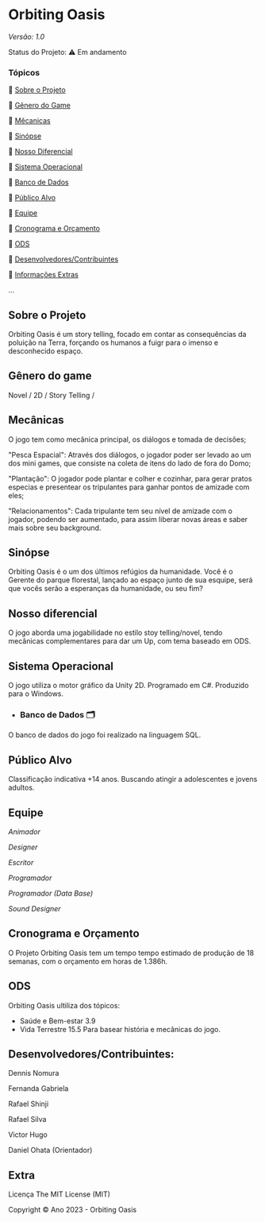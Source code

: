 # Orbiting Oasis


*Versão: 1.0*


Status do Projeto: ⚠️ Em andamento


### Tópicos


🔹 [Sobre o Projeto](https://github.com/GatoEstunado/Orbiting-Oasis#sobre-o-projeto)

🔹 [Gênero do Game](https://github.com/GatoEstunado/Orbiting-Oasis#gênero-do-game)

🔹 [Mêcanicas](https://github.com/GatoEstunado/Orbiting-Oasis#mec%C3%A2nicas)

🔹 [Sinópse](https://github.com/GatoEstunado/Orbiting-Oasis#sinópse)

🔹 [Nosso Diferencial](https://github.com/GatoEstunado/Orbiting-Oasis#nosso-diferencial)

🔹 [Sistema Operacional](https://github.com/GatoEstunado/Orbiting-Oasis#sistema-operacional)

🔹 [Banco de Dados](https://github.com/GatoEstunado/Orbiting-Oasis#banco-de-dados-%EF%B8%8F)

🔹 [Público Alvo](https://github.com/GatoEstunado/Orbiting-Oasis#p%C3%BAblico-alvo)

🔹 [Equipe](https://github.com/GatoEstunado/Orbiting-Oasis#equipe)

🔹 [Cronograma e Orçamento](https://github.com/GatoEstunado/Orbiting-Oasis#cronograma-e-orçamento)

🔹 [ODS](https://github.com/GatoEstunado/Orbiting-Oasis#ods)

🔹 [Desenvolvedores/Contribuintes](https://github.com/GatoEstunado/Orbiting-Oasis#desenvolvedorescontribuintes)

🔹 [Informações Extras](https://github.com/GatoEstunado/Orbiting-Oasis#extra)

...


## Sobre o Projeto
Orbiting Oasis é um story telling, focado em contar as consequências da poluição na Terra, forçando os humanos a fuigr para o imenso e desconhecido espaço. 


## Gênero do game
Novel / 2D / Story Telling / 



## Mecânicas
O jogo tem como mecânica principal, os diálogos e tomada de decisões;

"Pesca Espacial": Através dos diálogos, o jogador poder ser levado ao um dos mini games, que consiste na coleta de itens do lado de fora do Domo;

"Plantação": O jogador pode plantar e colher e cozinhar, para gerar pratos especias e presentear os tripulantes para ganhar pontos de amizade com eles;

"Relacionamentos": Cada tripulante tem seu nível de amizade com o jogador, podendo ser aumentado, para assim liberar novas áreas e saber mais sobre seu background.



## Sinópse
Orbiting Oasis é o um dos últimos refúgios da humanidade. Você é o Gerente do parque florestal, lançado ao espaço junto de sua esquipe, será que vocês serão a esperanças da humanidade, ou seu fim? 


## Nosso diferencial
O jogo aborda uma jogabilidade no estilo stoy telling/novel, tendo mecânicas complementares para dar um Up, com tema baseado em ODS.


## Sistema Operacional
O jogo utiliza o motor gráfico da Unity 2D.
Programado em C#.
Produzido para o Windows.

* ### Banco de Dados 🗂️
O banco de dados do jogo foi realizado na linguagem SQL.


## Público Alvo
Classificação indicativa +14 anos.
Buscando atingir a adolescentes e jovens adultos.

## Equipe
*Animador*

*Designer*

*Escritor*

*Programador*

*Programador (Data Base)*

*Sound Designer*


## Cronograma e Orçamento
O Projeto Orbiting Oasis tem um tempo tempo estimado de produção de 18 semanas, com o orçamento em horas de 1.386h.


## ODS
Orbiting Oasis ultiliza dos tópicos:
* Saúde e Bem-estar 3.9
* Vida Terrestre 15.5
Para basear história e mecânicas do jogo.


## Desenvolvedores/Contribuintes:
Dennis Nomura

Fernanda Gabriela

Rafael Shinji

Rafael Silva

Victor Hugo

Daniel Ohata (Orientador)



## Extra
Licença
The MIT License (MIT)

Copyright ©️ Ano 2023 - Orbiting Oasis
